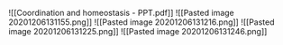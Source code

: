 ![[Coordination and homeostasis - PPT.pdf]]
![[Pasted image 20201206131155.png]]
![[Pasted image 20201206131216.png]]
![[Pasted image 20201206131225.png]]
![[Pasted image 20201206131246.png]]